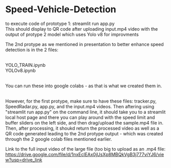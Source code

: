 # Speed-Vehicle-Detection

to execute code of prototype 1: streamlit run app.py
<br> This should display to QR code after uploading input.mp4 video with the output of protype 2 model which uses Yolo v8 for improvments

The 2nd protype as we mentioned in presentation to better enhance speed detection is in the 2 files:

<br> YOLO_TRAIN.ipynb
<br> YOLOv8.ipynb

<br> You can run these into google colabs - as that is what we created them in. 

<br> However, for the first protype, make sure to have these files: tracker.py, SpeedRadar.py, app.py, and the input.mp4 videos. Then aftering using "streamlit run app.py" on the command line, it should take you to a streamlit local host page and there you can play around with the speed limit and buffer sliders on the left side, and then drag/upload the sample.mp4 file in. Then, after processing, it shoukd return the processed video as well as a QR code generated leading to the 2nd protype output - which was created through the 2 google colab files mentioned earlier. 

Link to the full input video of the large file (too big to upload as an .mp4 file: https://drive.google.com/file/d/1nxEclEAx0jUsXp8MBQkVgB3j777viYJ6/view?usp=drive_link

